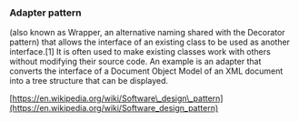 
### Adapter pattern

(also known as Wrapper, an alternative naming shared with the Decorator pattern) that allows the interface of an existing class to be used as another interface.[1] It is often used to make existing classes work with others without modifying their source code.
An example is an adapter that converts the interface of a Document Object Model of an XML document into a tree structure that can be displayed.


[https://en.wikipedia.org/wiki/Software\_design\_pattern](https://en.wikipedia.org/wiki/Software_design_pattern)


